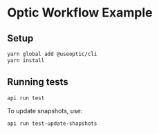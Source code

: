 # Optic Workflow Example

## Setup

```sh
yarn global add @useoptic/cli
yarn install
```

## Running tests

```sh
api run test
```

To update snapshots, use:

```sh
api run test-update-shapshots
```
